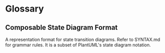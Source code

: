 Glossary
========

Composable State Diagram Format
-------------------------------
A representation format for state transition diagrams.
Refer to SYNTAX.md for grammar rules.
It is a subset of PlantUML's state diagram notation.
